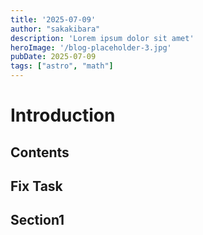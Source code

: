 ```yaml
---
title: '2025-07-09'
author: "sakakibara"
description: 'Lorem ipsum dolor sit amet'
heroImage: '/blog-placeholder-3.jpg'
pubDate: 2025-07-09
tags: ["astro", "math"]
---
```


# Introduction
## Contents
## Fix Task
## Section1

